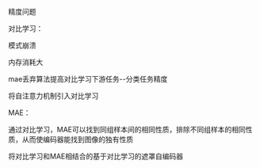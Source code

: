 精度问题



对比学习：

模式崩溃

内存消耗大

mae丢弃算法提高对比学习下游任务--分类任务精度

将自注意力机制引入对比学习

MAE：

通过对比学习，MAE可以找到同组样本间的相同性质，排除不同组样本的相同性质，从而使编码器能找到图像的独有性质



将对比学习和MAE相结合的基于对比学习的遮罩自编码器